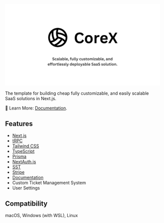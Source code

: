 ![banner](https://raw.githubusercontent.com/Readtt/corex/refs/heads/main/public/opengraph-image.png)

The template for building cheap fully customizable, and easily scalable SaaS solutions in Next.js.

📘 Learn More: [Documentation](https://corex.click/docs/getting-started).

## Features
- [Next.js](https://nextjs.org)
- [tRPC](https://trpc.io)
- [Tailwind CSS](https://tailwindcss.com)
- [TypeScript](https://typescriptlang.org)
- [Prisma](https://prisma.io)
- [NextAuth.js](https://next-auth.js.org)
- [SST](https://sst.dev)
- [Stripe](https://stripe.com)
- [Documentation](https://fumadocs.vercel.app/)
- Custom Ticket Management System
- User Settings

## Compatibility

macOS, Windows (with WSL), Linux
